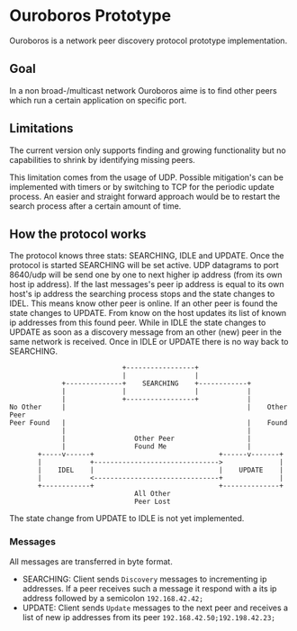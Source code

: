 # Ouroboros Prototype
Ouroboros is a network peer discovery protocol prototype implementation.


## Goal
In a non broad-/multicast network Ouroboros aime is to find other peers which run a certain application on specific port.

## Limitations
The current version only supports finding and growing functionality but no capabilities to shrink by identifying missing peers.

This limitation comes from the usage of UDP. Possible mitigation's can be implemented with timers or by switching to TCP for the periodic update process. An easier and straight forward approach would be to restart the search process after a certain amount of time.


## How the protocol works
The protocol knows three stats: SEARCHING, IDLE and UPDATE. Once the protocol is started SEARCHING will be set active. UDP datagrams to port 8640/udp will be send one by one to next higher ip address (from its own host ip address). If the last messages's peer ip address is equal to its own host's ip address the searching process stops and the state changes to IDEL. This means know other peer is online. If an other peer is found the state changes to UPDATE. From know on the host updates its list of known ip addresses from this found peer.
While in IDLE the state changes to UPDATE as soon as a discovery message from an other (new) peer in the same network is received. Once in IDLE or UPDATE there is no way back to SEARCHING.


```
                            +-----------------+
                            |                 |
             +--------------+    SEARCHING    +------------+
             |              |                 |            |
             |              +-----------------+            |
No Other     |                                             |    Other Peer
Peer Found   |                                             |    Found
             |                                             |
             |                 Other Peer                  |
             |                 Found Me                    |
       +-----v------+                               +------v-------+
       |            +------------------------------->              |
       |    IDEL    |                               |    UPDATE    |
       |            <-------------------------------+              |
       +------------+                               +--------------+
                               All Other
                               Peer Lost
```

The state change from UPDATE to IDLE is not yet implemented.


### Messages

All messages are transferred in byte format.

- SEARCHING: Client sends `Discovery` messages to incrementing ip addresses. If a peer receives such a message it respond with a its ip address followed by a semicolon `192.168.42.42;`
- UPDATE: Client sends `Update` messages to the next peer and receives a list of new ip addresses from its peer `192.168.42.50;192.198.42.23;`



